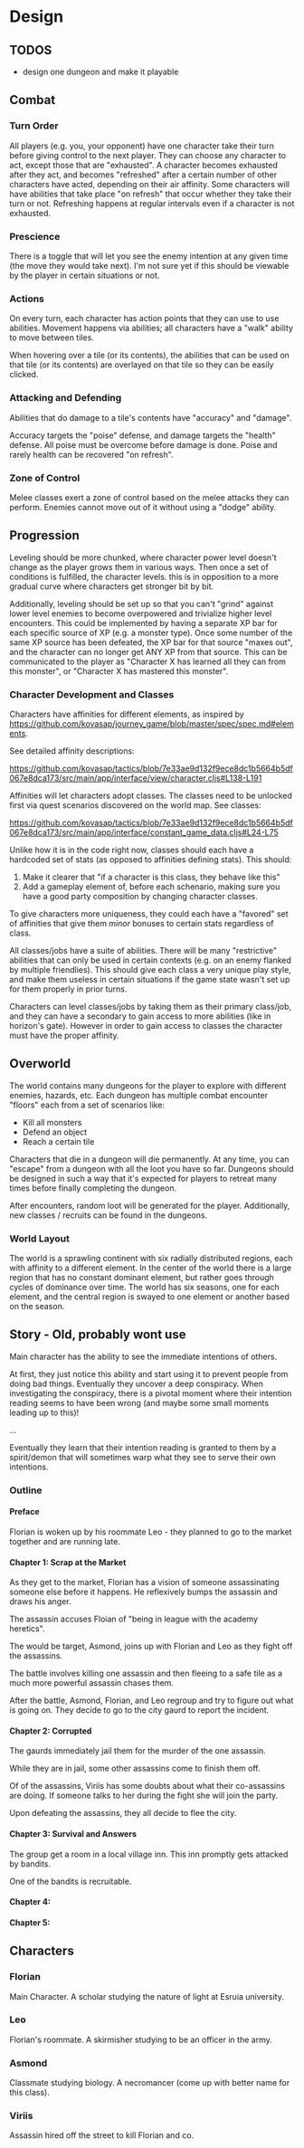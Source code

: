 # Design

## TODOS

 - design one dungeon and make it playable

## Combat

### Turn Order

All players (e.g. you, your opponent) have one character take their turn before
giving control to the next player.
They can choose any character to act, except those that are "exhausted".
A character becomes exhausted after they act, and becomes "refreshed" after a
certain number of other characters have acted, depending on their air affinity.
Some characters will have abilities that take place "on refresh" that occur
whether they take their turn or not.
Refreshing happens at regular intervals even if a character is not exhausted.

### Prescience

There is a toggle that will let you see the enemy intention at any given time
(the move they would take next).
I'm not sure yet if this should be viewable by the player in certain situations
or not.

### Actions

On every turn, each character has action points that they can use to use
abilities.
Movement happens via abilities; all characters have a "walk" ability to move
between tiles.

When hovering over a tile (or its contents), the abilities that can be used on
that tile (or its contents) are overlayed on that tile so they can be easily
clicked.

### Attacking and Defending

Abilities that do damage to a tile's contents have "accuracy" and "damage".

Accuracy targets the "poise" defense, and damage targets the "health" defense.
All poise must be overcome before damage is done.
Poise and rarely health can be recovered "on refresh".

### Zone of Control

Melee classes exert a zone of control based on the melee attacks they can
perform.
Enemies cannot move out of it without using a "dodge" ability.

## Progression

Leveling should be more chunked, where character power level doesn't change as
the player grows them in various ways.
Then once a set of conditions is fulfilled, the character levels.
this is in opposition to a more gradual curve where characters get stronger bit
by bit.

Additionally, leveling should be set up so that you can't "grind" against lower
level enemies to become overpowered and trivialize higher level encounters.
This could be implemented by having a separate XP bar for each specific source
of XP (e.g. a monster type).
Once some number of the same XP source has been defeated, the XP bar for that
source "maxes out", and the character can no longer get ANY XP from that source.
This can be communicated to the player as "Character X has learned all they can
from this monster", or "Character X has mastered this monster".

### Character Development and Classes

Characters have affinities for different elements, as inspired by
https://github.com/kovasap/journey_game/blob/master/spec/spec.md#elements.

See detailed affinity descriptions:

https://github.com/kovasap/tactics/blob/7e33ae9d132f9ece8dc1b5664b5df067e8dca173/src/main/app/interface/view/character.cljs#L138-L191

Affinities will let characters adopt classes.  The classes need to be unlocked first via quest scenarios discovered on the world map.  See classes:

https://github.com/kovasap/tactics/blob/7e33ae9d132f9ece8dc1b5664b5df067e8dca173/src/main/app/interface/constant_game_data.cljs#L24-L75

Unlike how it is in the code right now, classes should each have a hardcoded set of stats (as opposed to affinities defining stats).  This should:

1. Make it clearer that "if a character is this class, they behave like this"
1. Add a gameplay element of, before each schenario, making sure you have a good
   party composition by changing character classes.

To give characters more uniqueness, they could each have a "favored" set of affinities that give them _minor_ bonuses to certain stats regardless of class.

All classes/jobs have a suite of abilities.
There will be many "restrictive" abilities that can only be used in certain
contexts (e.g. on an enemy flanked by multiple friendlies).
This should give each class a very unique play style, and make them useless in
certain situations if the game state wasn't set up for them properly in prior
turns.

Characters can level classes/jobs by taking them as their primary class/job, and
they can have a secondary to gain access to more abilities (like in horizon's
gate).
However in order to gain access to classes the character must have the proper
affinity.

## Overworld

The world contains many dungeons for the player to explore with different enemies, hazards, etc.
Each dungeon has multiple combat encounter "floors" each from a set of scenarios like:

 - Kill all monsters
 - Defend an object
 - Reach a certain tile

Characters that die in a dungeon will die permanently.
At any time, you can "escape" from a dungeon with all the loot you have so far.
Dungeons should be designed in such a way that it's expected for players to
retreat many times before finally completing the dungeon.

After encounters, random loot will be generated for the player.
Additionally, new classes / recruits can be found in the dungeons.


### World Layout

The world is a sprawling continent with six radially distributed regions, each
with affinity to a different element.
In the center of the world there is a large region that has no constant dominant
element, but rather goes through cycles of dominance over time.
The world has six seasons, one for each element, and the central region is
swayed to one element or another based on the season.


## Story - Old, probably wont use

Main character has the ability to see the immediate intentions of others.

At first, they just notice this ability and start using it to prevent people
from doing bad things.
Eventually they uncover a deep conspiracy.
When investigating the conspiracy, there is a pivotal moment where their
intention reading seems to have been wrong (and maybe some small moments leading
up to this)!

...

Eventually they learn that their intention reading is granted to them by a
spirit/demon that will sometimes warp what they see to serve their own
intentions.

### Outline

#### Preface

Florian is woken up by his roommate Leo - they planned to go to the market
together and are running late.

#### Chapter 1: Scrap at the Market

As they get to the market, Florian has a vision of someone assassinating someone
else before it happens.  He reflexively bumps the assassin and draws his anger.

The assassin accuses Floian of "being in league with the academy heretics".

The would be target, Asmond, joins up with Florian and Leo as they fight off the
assassins.

The battle involves killing one assassin and then fleeing to a safe tile as a
much more powerful assassin chases them.

After the battle, Asmond, Florian, and Leo regroup and try to figure out what is
going on.  They decide to go to the city gaurd to report the incident.

#### Chapter 2: Corrupted

The gaurds immediately jail them for the murder of the one assassin.

While they are in jail, some other assassins come to finish them off.

Of of the assassins, Viriis has some doubts about what their co-assassins are
doing.
If someone talks to her during the fight she will join the party.

Upon defeating the assassins, they all decide to flee the city.

#### Chapter 3: Survival and Answers

The group get a room in a local village inn.
This inn promptly gets attacked by bandits.

One of the bandits is recruitable.

#### Chapter 4:

#### Chapter 5:


## Characters

### Florian

Main Character.  A scholar studying the nature of light at Esruia university.


### Leo

Florian's roommate.  A skirmisher studying to be an officer in the army.


### Asmond

Classmate studying biology.  A necromancer (come up with better name for this class).


### Viriis

Assassin hired off the street to kill Florian and co.


